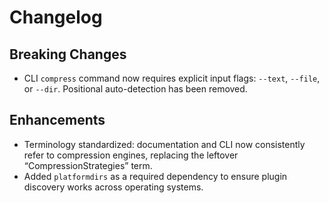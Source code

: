 # Changelog

## Breaking Changes
- CLI `compress` command now requires explicit input flags: `--text`, `--file`, or `--dir`. Positional auto-detection has been removed.

## Enhancements
- Terminology standardized: documentation and CLI now consistently refer to compression engines, replacing the leftover “CompressionStrategies” term.
- Added `platformdirs` as a required dependency to ensure plugin discovery works across operating systems.

